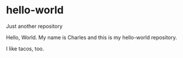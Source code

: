 # hello-world
Just another repository

Hello, World.  My name is Charles and this is my hello-world repository. 

I like tacos, too. 
